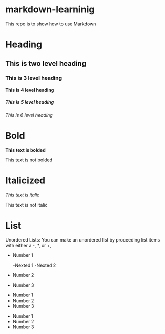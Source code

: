 # markdown-learninig
This repo is to show how to use Markdown


# Heading

## This is two level heading

### This is 3 level heading

#### This is 4 level heading

##### This is 5 level heading

###### This is 6 level heading
 

# Bold

**This text is bolded**

This text is not bolded


# Italicized

_This text is italic_

This text is not italic

# List

Unordered Lists: You can make an unordered list by proceeding list items with either a -, *, or +,

- Number 1

   -Nexted 1
   -Nexted 2
- Number 2
- Number 3

* Number 1
* Number 2
* Number 3

+ Number 1
+ Number 2
+ Number 3
